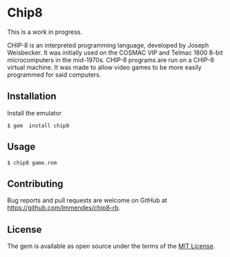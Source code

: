 # Chip8

This is a work in progress.

CHIP-8 is an interpreted programming language, developed by Joseph Weisbecker. It was initially used on the COSMAC VIP and Telmac 1800 8-bit microcomputers in the mid-1970s. CHIP-8 programs are run on a CHIP-8 virtual machine. It was made to allow video games to be more easily programmed for said computers.

## Installation

Install the emulator

    $ gem  install chip8

## Usage

    $ chip8 game.rom

## Contributing

Bug reports and pull requests are welcome on GitHub at https://github.com/lmmendes/chip8-rb.

## License

The gem is available as open source under the terms of the [MIT License](http://opensource.org/licenses/MIT).
